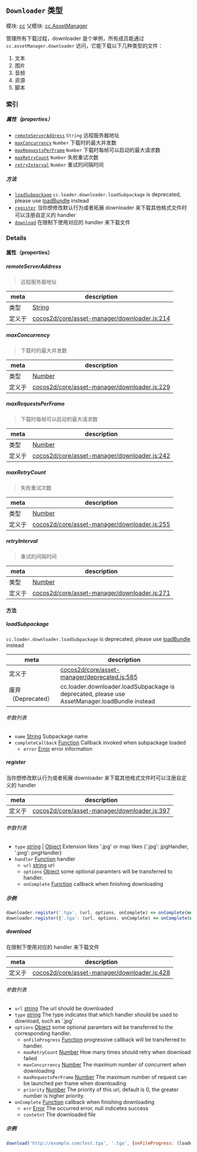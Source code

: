 ## `Downloader` 类型



模块: [cc](../modules/cc.md)
父模块: [cc.AssetManager](../modules/cc.AssetManager.md)


管理所有下载过程，downloader 是个单例，所有成员能通过 `cc.assetManager.downloader` 访问，它能下载以下几种类型的文件：
1. 文本
2. 图片
3. 音频
4. 资源
5. 脚本



### 索引

##### 属性（properties）

  - [`remoteServerAddress`](#remoteserveraddress) `String` 远程服务器地址
  - [`maxConcurrency`](#maxconcurrency) `Number` 下载时的最大并发数
  - [`maxRequestsPerFrame`](#maxrequestsperframe) `Number` 下载时每帧可以启动的最大请求数
  - [`maxRetryCount`](#maxretrycount) `Number` 失败重试次数
  - [`retryInterval`](#retryinterval) `Number` 重试的间隔时间



##### 方法

  - [`loadSubpackage`](#loadsubpackage) `cc.loader.downloader.loadSubpackage` is deprecated, please use <a href="../classes/AssetManager.html#method_loadBundle" class="crosslink">loadBundle</a> instead
  - [`register`](#register) 当你想修改默认行为或者拓展 downloader 来下载其他格式文件时可以注册自定义的 handler
  - [`download`](#download) 在限制下使用对应的 handler 来下载文件



### Details


#### 属性（properties）


##### remoteServerAddress

> 远程服务器地址

| meta | description |
|------|-------------|
| 类型 | <a href="https://developer.mozilla.org/en/JavaScript/Reference/Global_Objects/String" class="crosslink external" target="_blank">String</a> |
| 定义于 | [cocos2d/core/asset-manager/downloader.js:214](https://github.com/cocos-creator/engine/blob/e361a2e93351aacda485d2038abd4eba2998a298/cocos2d/core/asset-manager/downloader.js#L214) |



##### maxConcurrency

> 下载时的最大并发数

| meta | description |
|------|-------------|
| 类型 | <a href="https://developer.mozilla.org/en/JavaScript/Reference/Global_Objects/Number" class="crosslink external" target="_blank">Number</a> |
| 定义于 | [cocos2d/core/asset-manager/downloader.js:229](https://github.com/cocos-creator/engine/blob/e361a2e93351aacda485d2038abd4eba2998a298/cocos2d/core/asset-manager/downloader.js#L229) |



##### maxRequestsPerFrame

> 下载时每帧可以启动的最大请求数

| meta | description |
|------|-------------|
| 类型 | <a href="https://developer.mozilla.org/en/JavaScript/Reference/Global_Objects/Number" class="crosslink external" target="_blank">Number</a> |
| 定义于 | [cocos2d/core/asset-manager/downloader.js:242](https://github.com/cocos-creator/engine/blob/e361a2e93351aacda485d2038abd4eba2998a298/cocos2d/core/asset-manager/downloader.js#L242) |



##### maxRetryCount

> 失败重试次数

| meta | description |
|------|-------------|
| 类型 | <a href="https://developer.mozilla.org/en/JavaScript/Reference/Global_Objects/Number" class="crosslink external" target="_blank">Number</a> |
| 定义于 | [cocos2d/core/asset-manager/downloader.js:255](https://github.com/cocos-creator/engine/blob/e361a2e93351aacda485d2038abd4eba2998a298/cocos2d/core/asset-manager/downloader.js#L255) |



##### retryInterval

> 重试的间隔时间

| meta | description |
|------|-------------|
| 类型 | <a href="https://developer.mozilla.org/en/JavaScript/Reference/Global_Objects/Number" class="crosslink external" target="_blank">Number</a> |
| 定义于 | [cocos2d/core/asset-manager/downloader.js:271](https://github.com/cocos-creator/engine/blob/e361a2e93351aacda485d2038abd4eba2998a298/cocos2d/core/asset-manager/downloader.js#L271) |






<!-- Method Block -->
#### 方法


##### loadSubpackage

`cc.loader.downloader.loadSubpackage` is deprecated, please use <a href="../classes/AssetManager.html#method_loadBundle" class="crosslink">loadBundle</a> instead

| meta | description |
|------|-------------|
| 定义于 | [cocos2d/core/asset-manager/deprecated.js:585](https://github.com/cocos-creator/engine/blob/e361a2e93351aacda485d2038abd4eba2998a298/cocos2d/core/asset-manager/deprecated.js#L585) |
| 废弃（Deprecated） | cc.loader.downloader.loadSubpackage is deprecated, please use AssetManager.loadBundle instead |

###### 参数列表
- `name` <a href="https://developer.mozilla.org/en/JavaScript/Reference/Global_Objects/String" class="crosslink external" target="_blank">String</a> Subpackage name
- `completeCallback` <a href="https://developer.mozilla.org/en/JavaScript/Reference/Global_Objects/Function" class="crosslink external" target="_blank">Function</a> Callback invoked when subpackage loaded
	- `error` <a href="https://developer.mozilla.org/en/JavaScript/Reference/Global_Objects/Error" class="crosslink external" target="_blank">Error</a> error information


##### register

当你想修改默认行为或者拓展 downloader 来下载其他格式文件时可以注册自定义的 handler

| meta | description |
|------|-------------|
| 定义于 | [cocos2d/core/asset-manager/downloader.js:397](https://github.com/cocos-creator/engine/blob/e361a2e93351aacda485d2038abd4eba2998a298/cocos2d/core/asset-manager/downloader.js#L397) |

###### 参数列表
- `type` <a href="https://developer.mozilla.org/en/JavaScript/Reference/Global_Objects/String" class="crosslink external" target="_blank">string</a> &#124; <a href="https://developer.mozilla.org/en/JavaScript/Reference/Global_Objects/Object" class="crosslink external" target="_blank">Object</a> Extension likes '.jpg' or map likes {'.jpg': jpgHandler, '.png': pngHandler}
- `handler` <a href="https://developer.mozilla.org/en/JavaScript/Reference/Global_Objects/Function" class="crosslink external" target="_blank">Function</a> handler
	- `url` <a href="https://developer.mozilla.org/en/JavaScript/Reference/Global_Objects/String" class="crosslink external" target="_blank">string</a> url
	- `options` <a href="https://developer.mozilla.org/en/JavaScript/Reference/Global_Objects/Object" class="crosslink external" target="_blank">Object</a> some optional paramters will be transferred to handler.
	- `onComplete` <a href="https://developer.mozilla.org/en/JavaScript/Reference/Global_Objects/Function" class="crosslink external" target="_blank">Function</a> callback when finishing downloading

##### 示例

```js
downloader.register('.tga', (url, options, onComplete) => onComplete(null, null));
downloader.register({'.tga': (url, options, onComplete) => onComplete(null, null), '.ext': (url, options, onComplete) => onComplete(null, null)});
```

##### download

在限制下使用对应的 handler 来下载文件

| meta | description |
|------|-------------|
| 定义于 | [cocos2d/core/asset-manager/downloader.js:428](https://github.com/cocos-creator/engine/blob/e361a2e93351aacda485d2038abd4eba2998a298/cocos2d/core/asset-manager/downloader.js#L428) |

###### 参数列表
- `url` <a href="https://developer.mozilla.org/en/JavaScript/Reference/Global_Objects/String" class="crosslink external" target="_blank">string</a> The url should be downloaded
- `type` <a href="https://developer.mozilla.org/en/JavaScript/Reference/Global_Objects/String" class="crosslink external" target="_blank">string</a> The type indicates that which handler should be used to download, such as '.jpg'
- `options` <a href="https://developer.mozilla.org/en/JavaScript/Reference/Global_Objects/Object" class="crosslink external" target="_blank">Object</a> some optional paramters will be transferred to the corresponding handler.
	- `onFileProgress` <a href="https://developer.mozilla.org/en/JavaScript/Reference/Global_Objects/Function" class="crosslink external" target="_blank">Function</a> progressive callback will be transferred to handler.
	- `maxRetryCount` <a href="https://developer.mozilla.org/en/JavaScript/Reference/Global_Objects/Number" class="crosslink external" target="_blank">Number</a> How many times should retry when download failed
	- `maxConcurrency` <a href="https://developer.mozilla.org/en/JavaScript/Reference/Global_Objects/Number" class="crosslink external" target="_blank">Number</a> The maximum number of concurrent when downloading
	- `maxRequestsPerFrame` <a href="https://developer.mozilla.org/en/JavaScript/Reference/Global_Objects/Number" class="crosslink external" target="_blank">Number</a> The maximum number of request can be launched per frame when downloading
	- `priority` <a href="https://developer.mozilla.org/en/JavaScript/Reference/Global_Objects/Number" class="crosslink external" target="_blank">Number</a> The priority of this url, default is 0, the greater number is higher priority.
- `onComplete` <a href="https://developer.mozilla.org/en/JavaScript/Reference/Global_Objects/Function" class="crosslink external" target="_blank">Function</a> callback when finishing downloading
	- `err` <a href="https://developer.mozilla.org/en/JavaScript/Reference/Global_Objects/Error" class="crosslink external" target="_blank">Error</a> The occurred error, null indicetes success
	- `contetnt`  The downloaded file

##### 示例

```js
download('http://example.com/test.tga', '.tga', {onFileProgress: (loaded, total) => console.lgo(loaded/total)}, onComplete: (err) => console.log(err));
```


